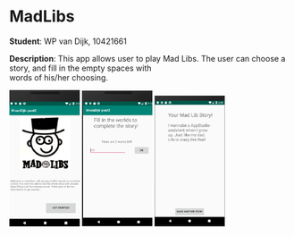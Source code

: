 # MadLibs
**Student**: WP van Dijk, 10421661  

**Description**: This app allows user to play Mad Libs. The user can choose a story, and fill in the empty spaces with  
words of his/her choosing.

<img src="https://github.com/MyBunzor/MadLibs/blob/master/docs/MadLibs1.png" width="25%" height="25%"/> <img src="https://github.com/MyBunzor/MadLibs/blob/master/docs/MadLIbs2.png" width="25%" height="25%"/> <img src="https://github.com/MyBunzor/MadLibs/blob/master/docs/MadLibs3.png" width="25%" height="25%"/>

